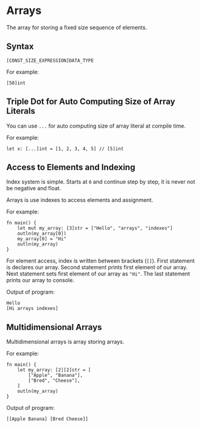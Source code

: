 # Arrays
The array for storing a fixed size sequence of elements. 

## Syntax
```
[CONST_SIZE_EXPRESSION]DATA_TYPE
```
For example:
```
[50]int
```

## Triple Dot for Auto Computing Size of Array Literals
You can use `...` for auto computing size of array literal at compile time.

For example:
```
let x: [...]int = [1, 2, 3, 4, 5] // [5]int
```

## Access to Elements and Indexing
Index system is simple. Starts at `0` and continue step by step, it is never not be negative and float.

Arrays is use indexes to access elements and assignment.

For example:
```
fn main() {
    let mut my_array: [3]str = ["Hello", "arrays", "indexes"]
    outln(my_array[0])
    my_array[0] = "Hi"
    outln(my_array)
}
```
For element access, index is written between brackets (`[]`). First statement is declares our array. Second statement prints first element of our array. Next statement sets first element of our array as `"Hi"`. The last statement prints our array to console.

Output of program:
```
Hello
[Hi arrays indexes]
```

## Multidimensional Arrays
Multidimensional arrays is array storing arrays.

For example:
```
fn main() {
    let my_array: [2][2]str = [
        ["Apple", "Banana"],
        ["Bred", "Cheese"],
    ]
    outln(my_array)
}
```

Output of program:
```
[[Apple Banana] [Bred Cheese]]
```